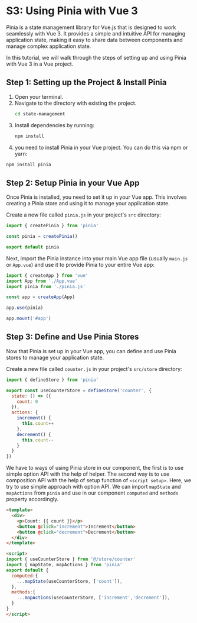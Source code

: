 # S3: Using Pinia with Vue 3

Pinia is a state management library for Vue.js that is designed to work seamlessly with Vue 3. It provides a simple and intuitive API for managing application state, making it easy to share data between components and manage complex application state.

In this tutorial, we will walk through the steps of setting up and using Pinia with Vue 3 in a Vue project.

## Step 1: Setting up the Project & Install Pinia
1. Open your terminal.
2. Navigate to the directory with existing the project.
   ```bash
   cd state-management
   ```
3. Install dependencies by running:
   ```bash
   npm install
   ```
4.  you need to install Pinia in your Vue project. You can do this via npm or yarn:

```bash
npm install pinia
```

## Step 2: Setup Pinia in your Vue App

Once Pinia is installed, you need to set it up in your Vue app. This involves creating a Pinia store and using it to manage your application state.

Create a new file called `pinia.js` in your project's `src` directory:

```javascript
import { createPinia } from 'pinia'

const pinia = createPinia()

export default pinia
```

Next, import the Pinia instance into your main Vue app file (usually `main.js` or `App.vue`) and use it to provide Pinia to your entire Vue app:

```javascript
import { createApp } from 'vue'
import App from './App.vue'
import pinia from './pinia.js'

const app = createApp(App)

app.use(pinia)

app.mount('#app')
```

## Step 3: Define and Use Pinia Stores

Now that Pinia is set up in your Vue app, you can define and use Pinia stores to manage your application state.

Create a new file called `counter.js` in your project's `src/store` directory:

```javascript
import { defineStore } from 'pinia'

export const useCounterStore = defineStore('counter', {
  state: () => ({
    count: 0
  }),
  actions: {
    increment() {
      this.count++
    },
    decrement() {
      this.count--
    }
  }
})
```

We have to ways of using Pinia store in our component, the first is to use 
simple option API with the help of helper. The second way is to use composition API with the help of setup function of `<script setup>`. Here, we try to use simple approach with option API. 
We can import `mapState` and `mapActions` from `pinia` and use in our component `computed` and `methods` property accordingly.

```html
<template>
  <div>
    <p>Count: {{ count }}</p>
    <button @click="increment">Increment</button>
    <button @click="decrement">Decrement</button>
  </div>
</template>

<script>
import { useCounterStore } from '@/store/counter'
import { mapState, mapActions } from 'pinia'
export default {
  computed:{
    ...mapState(useCounterStore, ['count']),
  },
  methods:{
    ...mapActions(useCounterStore, ['increment','decrement']),
  }
}
</script>
```